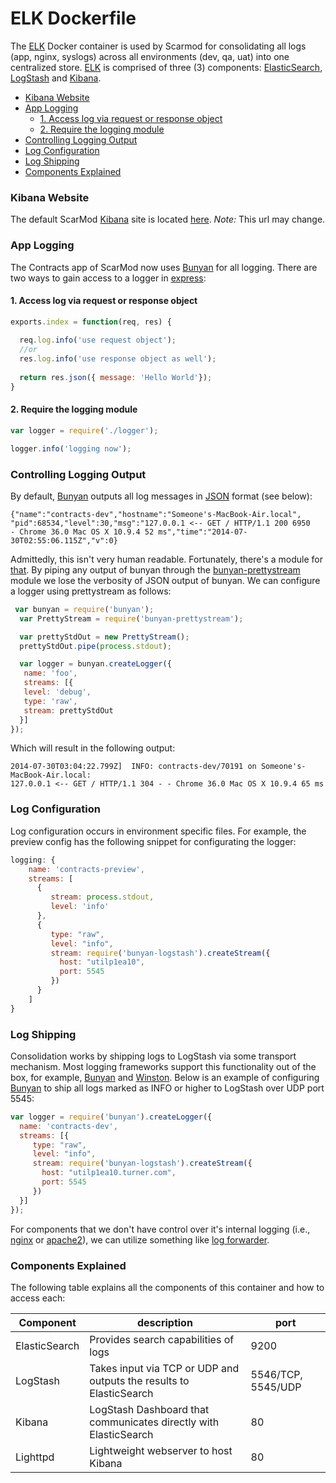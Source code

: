 ELK Dockerfile
================

The [ELK](http://www.elasticsearch.org/overview/elkdownloads/) Docker container is used by Scarmod for consolidating all logs (app, nginx, syslogs) across all environments (dev, qa, uat) into one centralized store.  [ELK](http://www.elasticsearch.org/overview/elkdownloads/) is comprised of three (3) components:  [ElasticSearch](http://www.elasticsearch.org/), [LogStash](http://logstash.net/) and [Kibana](http://www.elasticsearch.org/overview/kibana/).

- [Kibana Website](#markdown-header-kibana-website)
- [App Logging](#markdown-header-app-logging)
    - [1. Access log via request or response object](#markdown-header-1-access-log-via-request-or-response-object)
    - [2. Require the logging module](#markdown-header-2-require-the-logging-module)
- [Controlling Logging Output](#markdown-header-controlling-logging-output)
- [Log Configuration](#markdown-header-log-configuration)
- [Log Shipping](#markdown-header-log-shipping)
- [Components Explained](#markdown-header-components-explained)

### Kibana Website
The default ScarMod [Kibana](http://www.elasticsearch.org/overview/kibana/) site is located [here](http://utilp1ea10.turner.com).  *Note:*  This url may change.

### App Logging
The Contracts app of ScarMod now uses [Bunyan](https://github.com/trentm/node-bunyan) for all logging.  There are two ways to gain access to a logger in [express](http://expressjs.com/):

#### 1. Access log via request or response object
```javascript
exports.index = function(req, res) {
  
  req.log.info('use request object');
  //or 
  res.log.info('use response object as well');
  
  return res.json({ message: 'Hello World'});
}
```

#### 2. Require the logging module
```javascript
var logger = require('./logger');

logger.info('logging now');
```

### Controlling Logging Output

By default, [Bunyan](https://github.com/trentm/node-bunyan) outputs all log messages in [JSON](http://json.org/) format (see below):

    {"name":"contracts-dev","hostname":"Someone's-MacBook-Air.local",
    "pid":68534,"level":30,"msg":"127.0.0.1 <-- GET / HTTP/1.1 200 6950
    - Chrome 36.0 Mac OS X 10.9.4 52 ms","time":"2014-07-30T02:55:06.115Z","v":0}

Admittedly, this isn't very human readable.  Fortunately, there's a module for [that](https://www.npmjs.org/package/bunyan-prettystream).  By piping any output of bunyan through the [bunyan-prettystream](https://www.npmjs.org/package/bunyan-prettystream) module we lose the verbosity of JSON output of bunyan.  We can configure a logger using prettystream as follows:

```javascript
 var bunyan = require('bunyan');
  var PrettyStream = require('bunyan-prettystream');

  var prettyStdOut = new PrettyStream();
  prettyStdOut.pipe(process.stdout);

  var logger = bunyan.createLogger({
   name: 'foo',
   streams: [{
   level: 'debug',
   type: 'raw',
   stream: prettyStdOut
  }]
});
```

Which will result in the following output:

    2014-07-30T03:04:22.799Z]  INFO: contracts-dev/70191 on Someone's-MacBook-Air.local:
    127.0.0.1 <-- GET / HTTP/1.1 304 - - Chrome 36.0 Mac OS X 10.9.4 65 ms

### Log Configuration

Log configuration occurs in environment specific files.  For example, the preview config has the following snippet for configurating the logger:

```javascript
logging: {
    name: 'contracts-preview',
    streams: [
      {
         stream: process.stdout,
         level: 'info'
      },
      {
         type: "raw",
         level: "info",
         stream: require('bunyan-logstash').createStream({
           host: "utilp1ea10",
           port: 5545
         })
      }
    ]
}
```

### Log Shipping

Consolidation works by shipping logs to LogStash via some transport mechanism.  Most logging frameworks support this functionality out of the box, for example, [Bunyan](https://github.com/trentm/node-bunyan) and [Winston](https://github.com/flatiron/winston).  Below is an example of configuring [Bunyan](https://github.com/trentm/node-bunyan) to ship all logs marked as INFO or higher to LogStash over UDP port 5545:

```javascript
var logger = require('bunyan').createLogger({
  name: 'contracts-dev',
  streams: [{
     type: "raw",
     level: "info",
     stream: require('bunyan-logstash').createStream({
       host: "utilp1ea10.turner.com",
       port: 5545
     })
  }]
});
```

For components that we don't have control over it's internal logging (i.e., [nginx](http://nginx.org/en/) or [apache2](http://httpd.apache.org/docs/current/)), we can utilize something like [log forwarder](https://github.com/elasticsearch/logstash-forwarder).

### Components Explained

The following table explains all the components of this container and how to access each:

|Component         | description              |  port   |
|--------------------|--------------------------|----------|
| ElasticSearch | Provides search capabilities of logs | 9200
| LogStash | Takes input via TCP or UDP and outputs the results to ElasticSearch | 5546/TCP, 5545/UDP
| Kibana | LogStash Dashboard that communicates directly with ElasticSearch | 80
| Lighttpd | Lightweight webserver to host Kibana | 80
